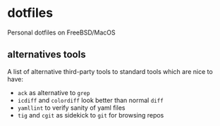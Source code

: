 # dotfiles

Personal dotfiles on FreeBSD/MacOS

## alternatives tools

A list of alternative third-party tools to standard tools which are nice to have:

* `ack` as alternative to `grep`
* `icdiff` and `colordiff` look better than normal `diff`
* `yamllint` to verify sanity of yaml files
* `tig` and `cgit` as sidekick to `git` for browsing repos

